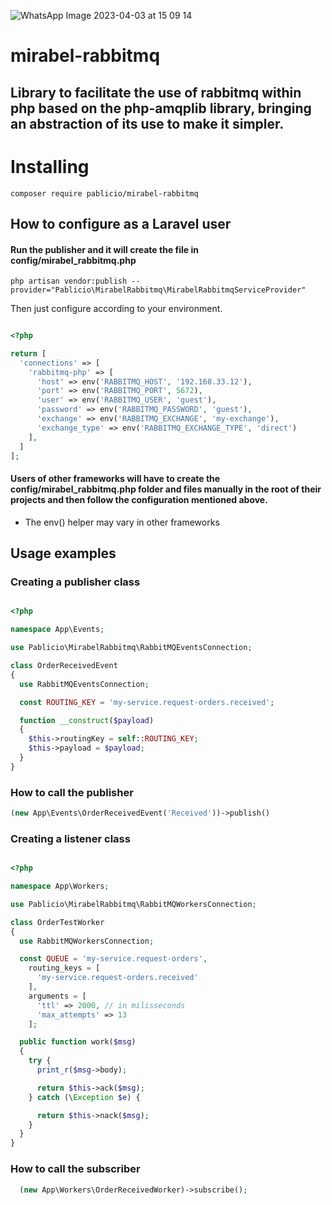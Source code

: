
![WhatsApp Image 2023-04-03 at 15 09 14](https://user-images.githubusercontent.com/19760320/229592412-a12e1408-6edc-458f-bff3-5935400cb921.jpeg)

# mirabel-rabbitmq
## Library to facilitate the use of rabbitmq within php based on the php-amqplib library, bringing an abstraction of its use to make it simpler.

##
# Installing

```
composer require pablicio/mirabel-rabbitmq
```

## How to configure as a Laravel user
#### Run the publisher and it will create the file in config/mirabel_rabbitmq.php
```
php artisan vendor:publish --provider="Pablicio\MirabelRabbitmq\MirabelRabbitmqServiceProvider"
```

Then just configure according to your environment.

```php

<?php

return [
  'connections' => [
    'rabbitmq-php' => [
      'host' => env('RABBITMQ_HOST', '192.168.33.12'),
      'port' => env('RABBITMQ_PORT', 5672),
      'user' => env('RABBITMQ_USER', 'guest'),
      'password' => env('RABBITMQ_PASSWORD', 'guest'),
      'exchange' => env('RABBITMQ_EXCHANGE', 'my-exchange'),
      'exchange_type' => env('RABBITMQ_EXCHANGE_TYPE', 'direct')
    ],
  ]
];
```

#### Users of other frameworks will have to create the config/mirabel_rabbitmq.php folder and files manually in the root of their projects and then follow the configuration mentioned above.
* The env() helper may vary in other frameworks

## Usage examples

### Creating a publisher class
```php

<?php

namespace App\Events;

use Pablicio\MirabelRabbitmq\RabbitMQEventsConnection;

class OrderReceivedEvent
{
  use RabbitMQEventsConnection;

  const ROUTING_KEY = 'my-service.request-orders.received';

  function __construct($payload)
  {
    $this->routingKey = self::ROUTING_KEY;
    $this->payload = $payload;
  }
}

```

### How to call the publisher

```php 
(new App\Events\OrderReceivedEvent('Received'))->publish()
```

### Creating a listener class
```php

<?php

namespace App\Workers;

use Pablicio\MirabelRabbitmq\RabbitMQWorkersConnection;

class OrderTestWorker
{
  use RabbitMQWorkersConnection;

  const QUEUE = 'my-service.request-orders',
    routing_keys = [
      'my-service.request-orders.received'
    ],
    arguments = [
      'ttl' => 2000, // in milisseconds
      'max_attempts' => 13
    ];

  public function work($msg)
  {
    try {
      print_r($msg->body);

      return $this->ack($msg);
    } catch (\Exception $e) {

      return $this->nack($msg);
    }
  }
}

```

### How to call the subscriber

```php 
  (new App\Workers\OrderReceivedWorker)->subscribe();
```
